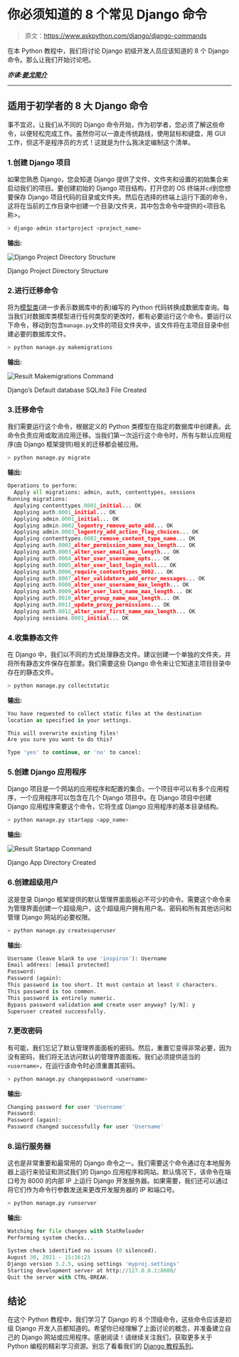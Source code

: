 # 你必须知道的 8 个常见 Django 命令

> 原文：<https://www.askpython.com/django/django-commands>

在本 Python 教程中，我们将讨论 Django 初级开发人员应该知道的 8 个 Django 命令。那么让我们开始讨论吧。

***亦读:[姜戈简介](https://www.askpython.com/django/django-forms)***

* * *

## 适用于初学者的 8 大 Django 命令

事不宜迟，让我们从不同的 Django 命令开始，作为初学者，您必须了解这些命令，以便轻松完成工作。虽然你可以一直走传统路线，使用鼠标和键盘，用 GUI 工作，但这不是程序员的方式！这就是为什么我决定编制这个清单。

### 1.创建 Django 项目

如果您熟悉 Django，您会知道 Django 提供了文件、文件夹和设置的初始集合来启动我们的项目。要创建初始的 Django 项目结构，打开您的 OS 终端并`cd`到您想要保存 Django 项目代码的目录或文件夹。然后在选择的终端上运行下面的命令，这将在当前的工作目录中创建一个目录/文件夹，其中包含命令中提供的<项目名称>。

```py
> django-admin startproject <project_name>

```

**输出:**

![Django Project Directory Structure](img/e41f2d65f66bb5d5a068bd9de0926d75.png)

Django Project Directory Structure

### 2.进行迁移命令

将为[模型类](https://www.askpython.com/django/django-models)(进一步表示数据库中的表)编写的 Python 代码转换成数据库查询。每当我们对数据库类模型进行任何类型的更改时，都有必要运行这个命令。要运行以下命令，移动到包含`manage.py`文件的项目文件夹中，该文件将在主项目目录中创建必要的数据库文件。

```py
> python manage.py makemigrations

```

**输出:**

![Result Makemigrations Command](img/0cf9c9b5ea24444b0e7000192eed5292.png)

Django’s Default database SQLite3 File Created

### 3.迁移命令

我们需要运行这个命令，根据定义的 Python 类模型在指定的数据库中创建表。此命令负责应用或取消应用迁移。当我们第一次运行这个命令时，所有与默认应用程序(由 Django 框架提供)相关的迁移都会被应用。

```py
> python manage.py migrate

```

**输出:**

```py
Operations to perform:
  Apply all migrations: admin, auth, contenttypes, sessions
Running migrations:
  Applying contenttypes.0001_initial... OK
  Applying auth.0001_initial... OK
  Applying admin.0001_initial... OK
  Applying admin.0002_logentry_remove_auto_add... OK
  Applying admin.0003_logentry_add_action_flag_choices... OK
  Applying contenttypes.0002_remove_content_type_name... OK
  Applying auth.0002_alter_permission_name_max_length... OK
  Applying auth.0003_alter_user_email_max_length... OK
  Applying auth.0004_alter_user_username_opts... OK
  Applying auth.0005_alter_user_last_login_null... OK
  Applying auth.0006_require_contenttypes_0002... OK
  Applying auth.0007_alter_validators_add_error_messages... OK
  Applying auth.0008_alter_user_username_max_length... OK
  Applying auth.0009_alter_user_last_name_max_length... OK
  Applying auth.0010_alter_group_name_max_length... OK
  Applying auth.0011_update_proxy_permissions... OK
  Applying auth.0012_alter_user_first_name_max_length... OK
  Applying sessions.0001_initial... OK

```

### 4.收集静态文件

在 Django 中，我们以不同的方式处理静态文件。建议创建一个单独的文件夹，并将所有静态文件保存在那里。我们需要这些 Django 命令来让它知道主项目目录中存在的静态文件。

```py
> python manage.py collectstatic 

```

**输出:**

```py
You have requested to collect static files at the destination
location as specified in your settings.

This will overwrite existing files!
Are you sure you want to do this?

Type 'yes' to continue, or 'no' to cancel:

```

### 5.创建 Django 应用程序

Django 项目是一个网站的应用程序和配置的集合。一个项目中可以有多个应用程序，一个应用程序可以包含在几个 Django 项目中。在 Django 项目中创建 Django 应用程序需要这个命令，它将生成 Django 应用程序的基本目录结构。

```py
> python manage.py startapp <app_name>

```

**输出:**

![Result Startapp Command](img/d3e9244b625b4f5ce8cf14517d1f226b.png)

Django App Directory Created

### 6.创建超级用户

这是登录 Django 框架提供的默认管理界面面板必不可少的命令。需要这个命令来为管理界面创建一个超级用户，这个超级用户拥有用户名、密码和所有其他访问和管理 Django 网站的必要权限。

```py
> python manage.py createsuperuser

```

**输出:**

```py
Username (leave blank to use 'inspiron'): Username
Email address: [email protected]
Password: 
Password (again): 
This password is too short. It must contain at least 8 characters.
This password is too common.
This password is entirely numeric.
Bypass password validation and create user anyway? [y/N]: y
Superuser created successfully.

```

### 7.更改密码

有可能，我们忘记了默认管理界面面板的密码。然后，重置它变得非常必要，因为没有密码，我们将无法访问默认的管理界面面板。我们必须提供适当的`<username>`，在运行该命令时必须重置其密码。

```py
> python manage.py changepassword <username>

```

**输出:**

```py
Changing password for user 'Username'
Password: 
Password (again): 
Password changed successfully for user 'Username'

```

### 8.运行服务器

这也是非常重要和最常用的 Django 命令之一。我们需要这个命令通过在本地服务器上运行来验证和测试我们的 Django 应用程序和网站。默认情况下，该命令在端口号为 8000 的内部 IP 上运行 Django 开发服务器。如果需要，我们还可以通过将它们作为命令行参数发送来更改开发服务器的 IP 和端口号。

```py
> python manage.py runserver 

```

**输出:**

```py
Watching for file changes with StatReloader
Performing system checks...

System check identified no issues (0 silenced).
August 30, 2021 - 15:16:23
Django version 3.2.5, using settings 'myproj.settings'
Starting development server at http://127.0.0.1:8000/
Quit the server with CTRL-BREAK.

```

## 结论

在这个 Python 教程中，我们学习了 Django 的 8 个顶级命令，这些命令应该是初级 Django 开发人员都知道的。希望你已经理解了上面讨论的概念，并准备建立自己的 Django 网站或应用程序。感谢阅读！请继续关注我们，获取更多关于 Python 编程的精彩学习资源。别忘了看看我们的 [Django 教程系列](https://www.askpython.com/django/django-forms)。